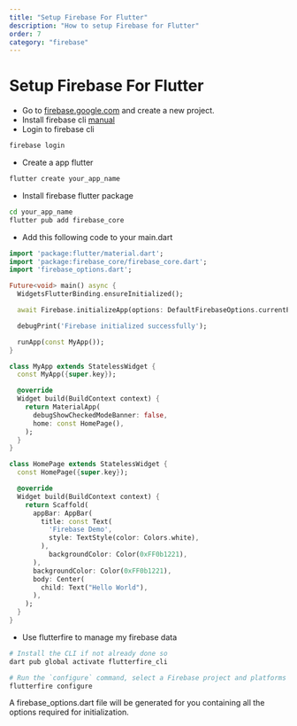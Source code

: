 ```yaml
---
title: "Setup Firebase For Flutter"
description: "How to setup Firebase for Flutter"
order: 7
category: "firebase"
---
```


# Setup Firebase For Flutter

- Go to [firebase.google.com](https://firebase.google.com) and create a new project.
- Install firebase cli [manual](https://firebase.google.com/docs/cli)
- Login to firebase cli

```bash
firebase login
```

- Create a app flutter

```bash
flutter create your_app_name
```

- Install firebase flutter package

```bash
cd your_app_name
flutter pub add firebase_core
```

- Add this following code to your main.dart

```dart
import 'package:flutter/material.dart';
import 'package:firebase_core/firebase_core.dart';
import 'firebase_options.dart';

Future<void> main() async {
  WidgetsFlutterBinding.ensureInitialized();

  await Firebase.initializeApp(options: DefaultFirebaseOptions.currentPlatform);

  debugPrint('Firebase initialized successfully');

  runApp(const MyApp());
}

class MyApp extends StatelessWidget {
  const MyApp({super.key});

  @override
  Widget build(BuildContext context) {
    return MaterialApp(
      debugShowCheckedModeBanner: false,
      home: const HomePage(),
    );
  }
}

class HomePage extends StatelessWidget {
  const HomePage({super.key});

  @override
  Widget build(BuildContext context) {
    return Scaffold(
      appBar: AppBar(
        title: const Text(
          'Firebase Demo',
          style: TextStyle(color: Colors.white),
        ),
          backgroundColor: Color(0xFF0b1221),
      ),
      backgroundColor: Color(0xFF0b1221),
      body: Center(
        child: Text("Hello World"),
      ),
    );
  }
}
```

- Use flutterfire to manage my firebase data

```bash
# Install the CLI if not already done so
dart pub global activate flutterfire_cli

# Run the `configure` command, select a Firebase project and platforms
flutterfire configure
```

A firebase_options.dart file will be generated for you containing all the options required for initialization.
